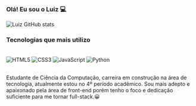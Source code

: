 ### Olá! Eu sou o Luiz 💻

![Luiz GitHub stats](https://github-readme-stats.vercel.app/api?username=luizmatheuss&theme=swift&show_icons=true)

### Tecnologias que mais utilizo 

<div style="display: inline_block"><br/>
<img align="center" alt="HTML5" src="https://img.shields.io/badge/HTML5-E34F26?style=for-the-badge&logo=html5&logoColor=white">
<img align="center" alt="CSS3" src="https://img.shields.io/badge/CSS3-1572B6?style=for-the-badge&logo=css3&logoColor=white">
<img align="center" alt="JavaScript" src="https://img.shields.io/badge/JavaScript-323330?style=for-the-badge&logo=javascript&logoColor=F7DF1E">
<img align="center" alt="Python" src="https://img.shields.io/badge/Python-3776AB?style=for-the-badge&logo=python&logoColor=white">
</div><br/>

Estudante de Ciência da Computação, carreira em construção na área de tecnologia, atualmente estou no 4º período acadêmico. Sou mais adepto e apaixonado pela área de front-end porém tenho o foco e dedicação suficiente para me tornar full-stack.😀
